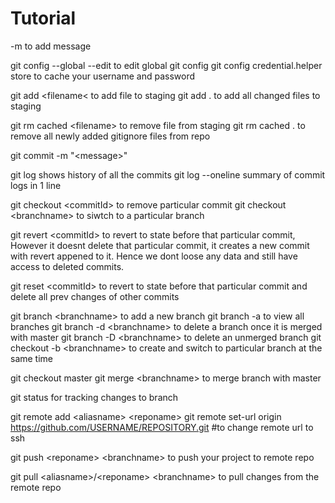 # Tutorial

-m to add message

git config --global --edit to edit global git config
git config credential.helper store to cache your username and password

git add &lt;filename&lt; to add file to staging
git add . to add all changed files to staging

git rm cached &lt;filename&gt; to remove file from staging
git rm cached . to remove all newly added gitignore files from repo

git commit -m "&lt;message&gt;"

git log shows history of all the commits
git log --oneline summary of commit logs in 1 line

git checkout &lt;commitId&gt; to remove particular commit
git checkout &lt;branchname&gt; to siwtch to a particular branch

git revert &lt;commitId&gt; to revert to state before that particular commit,
However it doesnt delete that particular commit, it creates a new commit
with revert appened to it. Hence we dont loose any data and still have access
to deleted commits.

git reset &lt;commitId&gt; to revert to state before that particular commit and delete all prev changes of other commits

git branch &lt;branchname&gt; to add a new branch
git branch -a to view all branches
git branch -d &lt;branchname&gt; to delete a branch once it is merged with master
git branch -D &lt;branchname&gt; to delete an unmerged branch
git checkout -b &lt;branchname&gt; to create and switch to particular branch at the same time

git checkout master
git merge &lt;branchname&gt; to merge branch with master

git status for tracking changes to branch

git remote add &lt;aliasname&gt; &lt;reponame&gt;
git remote set-url origin https://github.com/USERNAME/REPOSITORY.git #to change remote url to ssh

git push &lt;reponame&gt; &lt;branchname&gt; to push your project to remote repo

git pull &lt;aliasname&gt;/&lt;reponame&gt; &lt;branchname&gt; to pull changes from the remote repo
